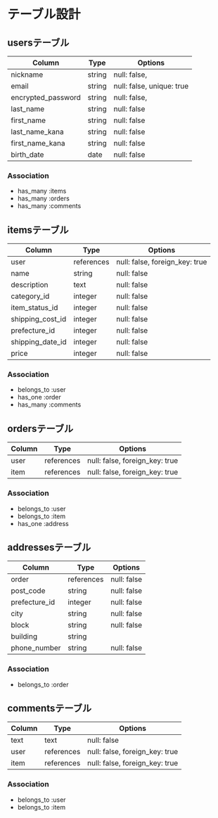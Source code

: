 # テーブル設計

## usersテーブル

| Column             | Type   | Options                   |
|--------------------|--------|---------------------------|
| nickname           | string | null: false,              |
| email              | string | null: false, unique: true |
| encrypted_password | string | null: false,              |
| last_name          | string | null: false               |
| first_name         | string | null: false               |
| last_name_kana     | string | null: false               |
| first_name_kana    | string | null: false               |
| birth_date         | date   | null: false               |

### Association

- has_many :items
- has_many :orders
- has_many :comments




## itemsテーブル

| Column           | Type       | Options                        |
|------------------|------------|--------------------------------|
| user             | references | null: false, foreign_key: true |
| name             | string     | null: false                    |
| description      | text       | null: false                    |
| category_id      | integer    | null: false                    |
| item_status_id   | integer    | null: false                    |
| shipping_cost_id | integer    | null: false                    |
| prefecture_id    | integer    | null: false                    |
| shipping_date_id | integer    | null: false                    |
| price            | integer    | null: false                    |

### Association

- belongs_to :user
- has_one :order
- has_many :comments




## ordersテーブル

| Column | Type       | Options                        |
|--------|------------|--------------------------------|
| user   | references | null: false, foreign_key: true |
| item   | references | null: false, foreign_key: true |

### Association

- belongs_to :user
- belongs_to :item
- has_one :address




## addressesテーブル

| Column        | Type       | Options     |
|---------------|------------|-------------|
| order         | references | null: false |
| post_code     | string     | null: false |
| prefecture_id | integer    | null: false |
| city          | string     | null: false |
| block         | string     | null: false |
| building      | string     |
| phone_number  | string     | null: false |

### Association
- belongs_to :order




## commentsテーブル

| Column | Type       | Options                        |
|--------|------------|--------------------------------|
| text   | text       | null: false                    |
| user   | references | null: false, foreign_key: true |
| item   | references | null: false, foreign_key: true |

### Association

- belongs_to :user
- belongs_to :item
